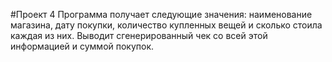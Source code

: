 #Проект 4
Программа получает следующие значения: наименование магазина, дату покупки, количество купленных вещей и сколько стоила каждая из них. Выводит сгенерированный чек со всей этой 
информацией и суммой покупок. 
